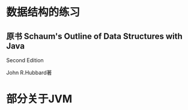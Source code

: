 # 数据结构的练习
## 原书 Schaum's Outline of Data Structures with Java 

Second Edition 

John R.Hubbard著

# 部分关于JVM